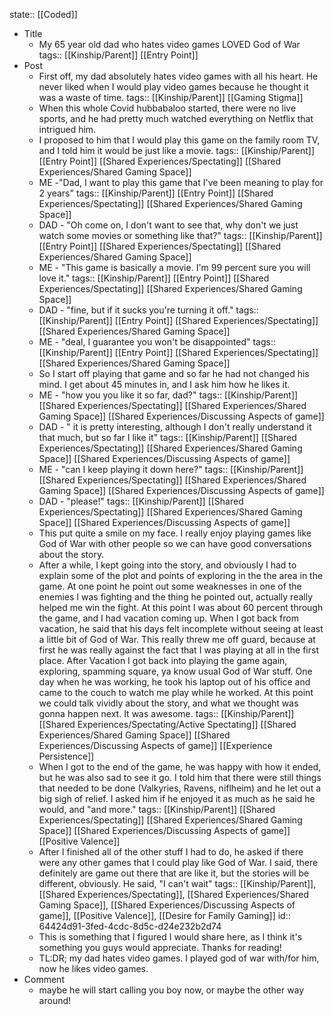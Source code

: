 state:: [[Coded]]

- Title
	- My 65 year old dad who hates video games LOVED God of War
	  tags:: [[Kinship/Parent]] [[Entry Point]]
- Post
	- First off, my dad absolutely hates video games with all his heart. He never liked when I would play video games because he thought it was a waste of time.
	  tags:: [[Kinship/Parent]] [[Gaming Stigma]]
	- When this whole Covid hubbabaloo started, there were no live sports, and he had pretty much watched everything on Netflix that intrigued him.
	- I proposed to him that I would play this game on the family room TV, and I told him it would be just like a movie.
	  tags:: [[Kinship/Parent]] [[Entry Point]] [[Shared Experiences/Spectating]] [[Shared Experiences/Shared Gaming Space]]
	- ME -"Dad, I want to play this game that I've been meaning to play for 2 years"
	  tags:: [[Kinship/Parent]] [[Entry Point]] [[Shared Experiences/Spectating]] [[Shared Experiences/Shared Gaming Space]]
	- DAD - "Oh come on, I don't want to see that, why don't we just watch some movies or something like that?"
	  tags:: [[Kinship/Parent]] [[Entry Point]] [[Shared Experiences/Spectating]] [[Shared Experiences/Shared Gaming Space]]
	- ME - "This game is basically a movie. I'm 99 percent sure you will love it."
	  tags:: [[Kinship/Parent]] [[Entry Point]] [[Shared Experiences/Spectating]] [[Shared Experiences/Shared Gaming Space]]
	- DAD - "fine, but if it sucks you're turning it off."
	  tags:: [[Kinship/Parent]] [[Entry Point]] [[Shared Experiences/Spectating]] [[Shared Experiences/Shared Gaming Space]]
	- ME - "deal, I guarantee you won't be disappointed"
	  tags:: [[Kinship/Parent]] [[Entry Point]] [[Shared Experiences/Spectating]] [[Shared Experiences/Shared Gaming Space]]
	- So I start off playing that game and so far he had not changed his mind. I get about 45 minutes in, and I ask him how he likes it.
	- ME - "how you you like it so far, dad?"
	  tags:: [[Kinship/Parent]] [[Shared Experiences/Spectating]] [[Shared Experiences/Shared Gaming Space]] [[Shared Experiences/Discussing Aspects of game]]
	- DAD - " it is pretty interesting, although I don't really understand it that much, but so far I like it"
	  tags:: [[Kinship/Parent]] [[Shared Experiences/Spectating]] [[Shared Experiences/Shared Gaming Space]] [[Shared Experiences/Discussing Aspects of game]]
	- ME - "can I keep playing it down here?"
	  tags:: [[Kinship/Parent]] [[Shared Experiences/Spectating]] [[Shared Experiences/Shared Gaming Space]] [[Shared Experiences/Discussing Aspects of game]]
	- DAD - "please!"
	  tags:: [[Kinship/Parent]] [[Shared Experiences/Spectating]] [[Shared Experiences/Shared Gaming Space]] [[Shared Experiences/Discussing Aspects of game]]
	- This put quite a smile on my face. I really enjoy playing games like God of War with other people so we can have good conversations about the story.
	- After a while, I kept going into the story, and obviously I had to explain some of the plot and points of exploring in the the area in the game. At one point he point out some weaknesses in one of the enemies I was fighting and the thing he pointed out, actually really helped me win the fight. At this point I was about 60 percent through the game, and I had vacation coming up. When I got back from vacation, he said that his days felt incomplete without seeing at least a little bit of God of War. This really threw me off guard, because at first he was really against the fact that I was playing at all in the first place. After Vacation I got back into playing the game again, exploring, spamming square, ya know usual God of War stuff. One day when he was working, he took his laptop out of his office and came to the couch to watch me play while he worked. At this point we could talk vividly about the story, and what we thought was gonna happen next. It was awesome.
	  tags:: [[Kinship/Parent]] [[Shared Experiences/Spectating/Active Spectating]] [[Shared Experiences/Shared Gaming Space]] [[Shared Experiences/Discussing Aspects of game]] [[Experience Persistence]]
	- When I got to the end of the game, he was happy with how it ended, but he was also sad to see it go.  I told him that there were still things that needed to be done (Valkyries, Ravens, niflheim) and he let out a big sigh of relief. I asked him if he enjoyed it as much as he said he would, and "and more."
	  tags:: [[Kinship/Parent]] [[Shared Experiences/Spectating]] [[Shared Experiences/Shared Gaming Space]] [[Shared Experiences/Discussing Aspects of game]] [[Positive Valence]]
	- After I finished all of the other stuff I had to do, he asked if there were any other games that I could play like God of War. I said, there definitely are game out there that are like it, but the stories will be different, obviously. He said, "I can't wait"
	  tags:: [[Kinship/Parent]], [[Shared Experiences/Spectating]], [[Shared Experiences/Shared Gaming Space]], [[Shared Experiences/Discussing Aspects of game]], [[Positive Valence]], [[Desire for Family Gaming]]
	  id:: 64424d91-3fed-4cdc-8d5c-d24e232b2d74
	- This is something that I figured I would share here, as I think it's something you guys would appreciate. Thanks for reading!
	- TL:DR; my dad hates video games. I played god of war with/for him, now he likes video games.
- Comment
	- maybe he will start calling you boy now, or maybe the other way around!